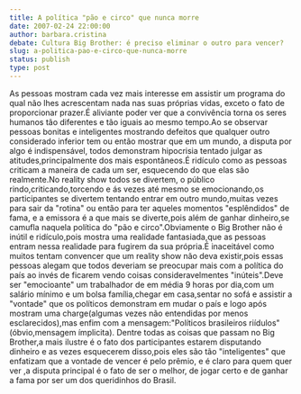 ```yaml
---
title: A política "pão e circo" que nunca morre
date: 2007-02-24 22:00:00
author: barbara.cristina
debate: Cultura Big Brother: é preciso eliminar o outro para vencer?
slug: a-politica-pao-e-circo-que-nunca-morre
status: publish 
type: post
---
```


As pessoas mostram cada vez mais interesse em assistir um programa do qual não lhes acrescentam nada nas suas próprias vidas, exceto o fato de proporcionar prazer.É aliviante poder ver que a convivência torna os seres humanos tão diferentes e tão iguais ao mesmo tempo.Ao se observar pessoas bonitas e inteligentes mostrando defeitos que qualquer outro considerado inferior tem ou então mostrar que em um mundo, a disputa por algo é indispensável, todos demonstram hipocrisia tentado julgar as atitudes,principalmente dos mais espontâneos.É ridículo como as pessoas criticam a maneira de cada um ser, esquecendo do que elas são realmente.No reality show todos se divertem, o público rindo,criticando,torcendo e ás vezes até mesmo se emocionando,os participantes se divertem tentando entrar em outro mundo,muitas vezes para sair da "rotina" ou então para ter aqueles momentos "esplêndidos" de fama, e a emissora é a que mais se diverte,pois além de ganhar dinheiro,se camufla naquela política do "pão e circo".Obviamente o Big Brother não é inútil e ridículo,pois mostra uma realidade fantasiada,que as pessoas entram nessa realidade para fugirem da sua própria.É inaceitável como muitos tentam convencer que um reality show não deva existir,pois essas pessoas alegam que todos deveriam se preocupar mais com a política do país ao invés de ficarem vendo coisas consideravelmentes "inúteis".Deve ser "emocioante" um trabalhador de em média 9 horas por dia,com um salário mínimo e um bolsa família,chegar em casa,sentar no sofá e assistir a "vontade" que os políticos demonstram em mudar o país e logo após mostram uma charge(algumas vezes não entendidas por menos esclarecidos),mas enfim com a mensagem:"Políticos brasileiros riídulos"(óbvio,mensagem ímplicita). Dentre todas as coisas que passam no Big Brother,a mais ilustre é o fato dos participantes estarem disputando dinheiro e as vezes esquecerem disso,pois eles são tão "inteligentes" que enfatizam que a vontade de vencer é pelo prêmio, e é claro para quem quer ver ,a disputa principal é o fato de ser o melhor, de jogar certo e de ganhar a fama por ser um dos queridinhos do Brasil.
